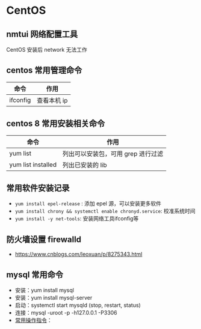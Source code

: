 # CentOS

## nmtui 网络配置工具

CentOS 安装后 network 无法工作

## centos 常用管理命令

| 命令     | 作用        |
| -------- | ----------- |
| ifconfig | 查看本机 ip |

## centos 8 常用安装相关命令

| 命令               | 作用                               |
| ------------------ | ---------------------------------- |
| yum list           | 列出可以安装包，可用 grep 进行过滤 |
| yum list installed | 列出已安装的 lib                   |

## 常用软件安装记录

- `yum install epel-release` : 添加 epel 源，可以安装更多软件
- `yum install chrony && systemctl enable chronyd.service`: 校准系统时间
- `yum install -y net-tools`: 安装网络工具ifconfig等

## 防火墙设置 firewalld

- <https://www.cnblogs.com/leoxuan/p/8275343.html>

## mysql 常用命令

- 安装：yum install mysql
- 安装：yum install mysql-server
- 启动：systemctl start mysqld (stop, restart, status)
- 连接：mysql -uroot -p -h127.0.0.1 -P3306
- [常用操作指令](../../../database/MySQL.md#MySql常用操作指令)：


